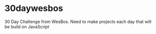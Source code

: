 # 30daywesbos
30 Day Challenge from WesBos. Need to make projects each day that will be build on JavaScript
